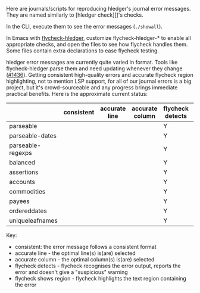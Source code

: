 Here are journals/scripts for reproducing hledger's journal error messages.
They are named similarly to [hledger check][]'s checks.

In the CLI, execute them to see the error messages (`./showall`).

In Emacs with [flycheck-hledger][], 
customize flycheck-hledger-* to enable all appropriate checks,
and open the files to see how flycheck handles them.
Some files contain extra declarations to ease flycheck testing.

[hledger-check]:    https://hledger.org/hledger.html#check
[flycheck-hledger]: https://github.com/DamienCassou/flycheck-hledger 
[#1436]:            https://github.com/simonmichael/hledger/issues/1436

hledger error messages are currently quite varied in format.
Tools like flycheck-hledger parse them and need updating
whenever they change ([#1436][]).
Getting consistent high-quality errors and accurate flycheck region
highlighting, not to mention LSP support, for all of our journal
errors is a big project, but it's crowd-sourceable and any progress
brings immediate practical benefits. Here is the approximate current status:

|                   | consistent | accurate line | accurate column | flycheck detects | flycheck region |
|-------------------|------------|---------------|-----------------|------------------|-----------------|
| parseable         |            |               |                 | Y                |                 |
| parseable-dates   |            |               |                 | Y                |                 |
| parseable-regexps |            |               |                 | Y                |                 |
| balanced          |            |               |                 | Y                |                 |
| assertions        |            |               |                 | Y                |                 |
| accounts          |            |               |                 | Y                |                 |
| commodities       |            |               |                 | Y                |                 |
| payees            |            |               |                 | Y                |                 |
| ordereddates      |            |               |                 | Y                |                 |
| uniqueleafnames   |            |               |                 | Y                |                 |

Key:
- consistent: the error message follows a consistent format
- accurate line - the optimal line(s) is(are) selected
- accurate column - the optimal column(s) is(are) selected
- flycheck detects - flycheck recognises the error output, reports the error and doesn't give a "suspicious" warning
- flycheck shows region - flycheck highlights the text region containing the error
